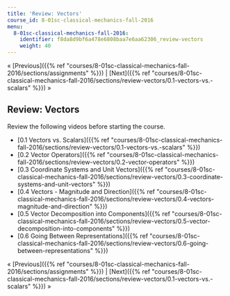 ```yaml
---
title: 'Review: Vectors'
course_id: 8-01sc-classical-mechanics-fall-2016
menu:
  8-01sc-classical-mechanics-fall-2016:
    identifier: f8da8d9bf6a478e6808baa7e6aa62306_review-vectors
    weight: 40
---
```

« [Previous]({{% ref "courses/8-01sc-classical-mechanics-fall-2016/sections/assignments" %}}) | [Next]({{% ref "courses/8-01sc-classical-mechanics-fall-2016/sections/review-vectors/0.1-vectors-vs.-scalars" %}}) »

Review: Vectors
---------------

Review the following videos before starting the course.

*   [0.1 Vectors vs. Scalars]({{% ref "courses/8-01sc-classical-mechanics-fall-2016/sections/review-vectors/0.1-vectors-vs.-scalars" %}})
*   [0.2 Vector Operators]({{% ref "courses/8-01sc-classical-mechanics-fall-2016/sections/review-vectors/0.2-vector-operators" %}})
*   [0.3 Coordinate Systems and Unit Vectors]({{% ref "courses/8-01sc-classical-mechanics-fall-2016/sections/review-vectors/0.3-coordinate-systems-and-unit-vectors" %}})
*   [0.4 Vectors - Magnitude and Direction]({{% ref "courses/8-01sc-classical-mechanics-fall-2016/sections/review-vectors/0.4-vectors-magnitude-and-direction" %}})
*   [0.5 Vector Decomposition into Components]({{% ref "courses/8-01sc-classical-mechanics-fall-2016/sections/review-vectors/0.5-vector-decomposition-into-components" %}})
*   [0.6 Going Between Representations]({{% ref "courses/8-01sc-classical-mechanics-fall-2016/sections/review-vectors/0.6-going-between-representations" %}})

« [Previous]({{% ref "courses/8-01sc-classical-mechanics-fall-2016/sections/assignments" %}}) | [Next]({{% ref "courses/8-01sc-classical-mechanics-fall-2016/sections/review-vectors/0.1-vectors-vs.-scalars" %}}) »